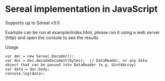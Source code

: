 Sereal implementation in JavaScript
===================================

Supports up to Sereal v3.0

Example can be run at example/index.html, please run it using a web server (http) and open the console to see the results

Usage
```
var dec = new Sereal.Decoder();
var doc = dec.decodeDocument(bytes);  // DataReader, or any data object that can be passed into DataReader (e.g. Uint8Array)
var data = doc.body;
console.log(data);
```
